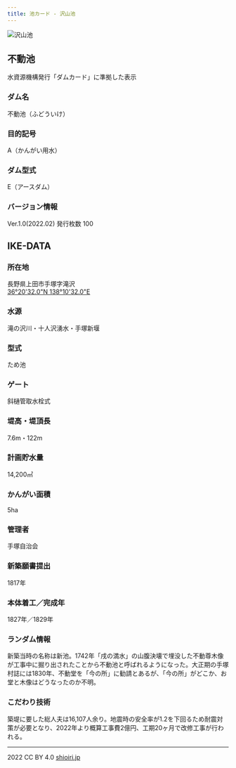 ```yaml
---
title: 池カード - 沢山池
---
```

![沢山池](/IMG_4647.jpg) 

## 不動池
水資源機構発行「ダムカード」に準拠した表示

### ダム名
不動池（ふどういけ）

### 目的記号
A（かんがい用水）

### ダム型式
E（アースダム）

### バージョン情報
Ver.1.0(2022.02) 発行枚数 100

## IKE-DATA

### 所在地
長野県上田市手塚字滝沢  
[36°20'32.0"N 138°10'32.0"E](https://goo.gl/maps/xvi3WmNdCzzozhgt6)

### 水源
滝の沢川・十人沢湧水・手塚新堰

### 型式
ため池

### ゲート
斜樋管取水栓式

### 堤高・堤頂長
7.6m・122m

### 計画貯水量
14,200㎥

### かんがい面積
5ha

### 管理者
手塚自治会

### 新築願書提出
1817年

### 本体着工／完成年
1827年／1829年

### ランダム情報
新築当時の名称は新池。1742年「戌の満水」の山腹決壊で埋没した不動尊木像が工事中に掘り出されたことから不動池と呼ばれるようになった。大正期の手塚村誌には1830年、不動堂を「今の所」に勧請とあるが、「今の所」がどこか、お堂と木像はどうなったのか不明。

### こだわり技術
築堤に要した総人夫は16,107人余り。地震時の安全率が1.2を下回るため耐震対策が必要となり、2022年より概算工事費2億円、工期20ヶ月で改修工事が行われる。

---
2022 CC BY 4.0 [shioiri.jp](https://shioiri.jp)